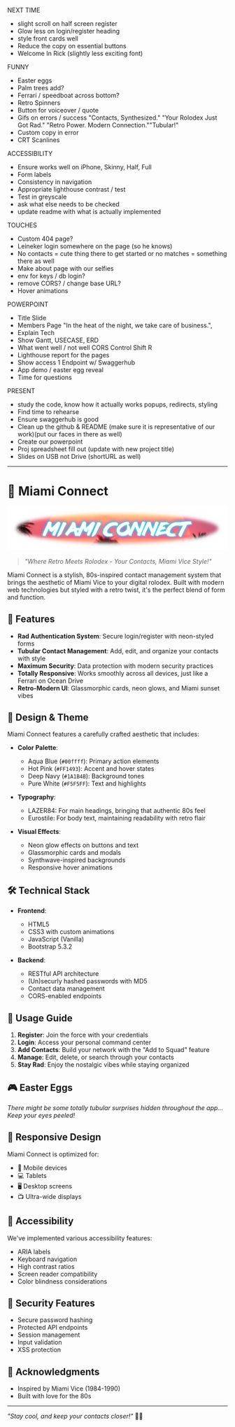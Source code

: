 NEXT TIME
- slight scroll on half screen register
- Glow less on login/register heading
- style front cards well
- Reduce the copy on essential buttons
- Welcome In Rick (slightly less exciting font)

FUNNY
- Easter eggs
- Palm trees add?
- Ferrari / speedboat across bottom?
- Retro Spinners
- Button for voiceover / quote
- Gifs on errors / success "Contacts, Synthesized." "Your Rolodex Just Got Rad." "Retro Power. Modern Connection.""Tubular!"
- Custom copy in error
- CRT Scanlines

ACCESSIBILITY
- Ensure works well on iPhone, Skinny, Half, Full
- Form labels
- Consistency in navigation
- Appropriate lighthouse contrast / test
- Test in greyscale
- ask what else needs to be checked
- update readme with what is actually implemented

TOUCHES
- Custom 404 page?
- Leineker login somewhere on the page (so he knows)
- No contacts = cute thing there to get started or no matches = something there as well
- Make about page with our selfies
- env for keys / db login?
- remove CORS? / change base URL?
- Hover animations

POWERPOINT
- Title Slide
- Members Page "In the heat of the night, we take care of business.",
- Explain Tech
- Show Gantt, USECASE, ERD
- What went well / not well
    CORS
    Control Shift R
- Lighthouse report for the pages
- Show access 1 Endpoint w/ Swaggerhub
- App demo / easter egg reveal
- Time for questions

PRESENT
- study the code, know how it actually works
    popups, redirects, styling
- Find time to rehearse
- Ensure swaggerhub is good
- Clean up the github & README (make sure it is representative of our work)(put our faces in there as well)
- Create our powerpoint
- Proj spreadsheet fill out (update with new project title)
- Slides on USB not Drive (shortURL as well)

---

# 🌴 Miami Connect

![Miami Connect](assets/readme_banner.png)

> *"Where Retro Meets Rolodex - Your Contacts, Miami Vice Style!"*

Miami Connect is a stylish, 80s-inspired contact management system that brings the aesthetic of Miami Vice to your digital rolodex. Built with modern web technologies but styled with a retro twist, it's the perfect blend of form and function.

## 🌅 Features

- **Rad Authentication System**: Secure login/register with neon-styled forms
- **Tubular Contact Management**: Add, edit, and organize your contacts with style
- **Maximum Security**: Data protection with modern security practices
- **Totally Responsive**: Works smoothly across all devices, just like a Ferrari on Ocean Drive
- **Retro-Modern UI**: Glassmorphic cards, neon glows, and Miami sunset vibes

## 🎨 Design & Theme

Miami Connect features a carefully crafted aesthetic that includes:

- **Color Palette**:
  - Aqua Blue (`#00ffff`): Primary action elements
  - Hot Pink (`#FF1493`): Accent and hover states
  - Deep Navy (`#1A1B4B`): Background tones
  - Pure White (`#F5F5FF`): Text and highlights

- **Typography**:
  - LAZER84: For main headings, bringing that authentic 80s feel
  - Eurostile: For body text, maintaining readability with retro flair

- **Visual Effects**:
  - Neon glow effects on buttons and text
  - Glassmorphic cards and modals
  - Synthwave-inspired backgrounds
  - Responsive hover animations

## 🛠️ Technical Stack

- **Frontend**:
  - HTML5
  - CSS3 with custom animations
  - JavaScript (Vanilla)
  - Bootstrap 5.3.2

- **Backend**:
  - RESTful API architecture
  - (Un)securly hashed passwords with MD5
  - Contact data management
  - CORS-enabled endpoints

## 💾 Usage Guide

1. **Register**: Join the force with your credentials
2. **Login**: Access your personal command center
3. **Add Contacts**: Build your network with the "Add to Squad" feature
4. **Manage**: Edit, delete, or search through your contacts
5. **Stay Rad**: Enjoy the nostalgic vibes while staying organized

## 🎮 Easter Eggs

*There might be some totally tubular surprises hidden throughout the app... Keep your eyes peeled!*

## 📱 Responsive Design

Miami Connect is optimized for:
- 📱 Mobile devices
- 💻 Tablets
- 🖥️ Desktop screens
- 📺 Ultra-wide displays

## 🌟 Accessibility

We've implemented various accessibility features:
- ARIA labels
- Keyboard navigation
- High contrast ratios
- Screen reader compatibility
- Color blindness considerations

## 🔐 Security Features

- Secure password hashing
- Protected API endpoints
- Session management
- Input validation
- XSS protection

## 🙏 Acknowledgments

- Inspired by Miami Vice (1984-1990)
- Built with love for the 80s

---

*"Stay cool, and keep your contacts closer!"* 🌴✨




